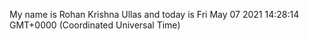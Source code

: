 My name is Rohan Krishna Ullas and today is Fri May 07 2021 14:28:14 GMT+0000 (Coordinated Universal Time)
